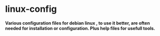 # linux-config
<H4>Various configuration files for debian linux , to use it better, are often needed for installation or configuration. Plus help files for usefull tools.</H4>
